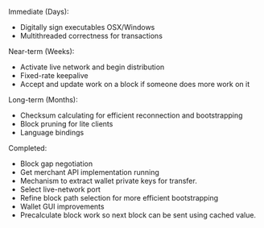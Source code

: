 Immediate (Days):
* Digitally sign executables OSX/Windows
* Multithreaded correctness for transactions

Near-term (Weeks):
* Activate live network and begin distribution
* Fixed-rate keepalive
* Accept and update work on a block if someone does more work on it  

Long-term (Months):
* Checksum calculating for efficient reconnection and bootstrapping
* Block pruning for lite clients
* Language bindings

Completed:
* Block gap negotiation  
* Get merchant API implementation running  
* Mechanism to extract wallet private keys for transfer.  
* Select live-network port  
* Refine block path selection for more efficient bootstrapping  
* Wallet GUI improvements  
* Precalculate block work so next block can be sent using cached value.  
